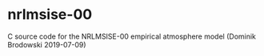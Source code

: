 # nrlmsise-00
C source code for the NRLMSISE-00 empirical atmosphere model (Dominik Brodowski 2019-07-09)
